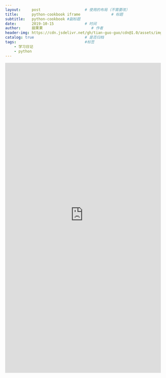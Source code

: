 ```yaml
---
layout:     post                    # 使用的布局（不需要改）
title:      python-cookbook iframe              # 标题 
subtitle:   python-cookbook #副标题
date:       2019-10-15              # 时间
author:     甜果果                      # 作者
header-img: https://cdn.jsdelivr.net/gh/tian-guo-guo/cdn@1.0/assets/img/post-bg-2015.jpg    #这篇文章标题背景图片
catalog: true                       # 是否归档
tags:                               #标签
    - 学习日记
    - python
---
```


<iframe height="1000" width="100%" src="https://python3-cookbook.readthedocs.io/zh_CN/latest/preface.html" scrolling="yes" border="0" frameborder="no" framespacing="0" allowfullscreen="true"> </iframe>